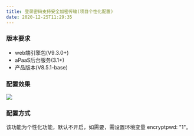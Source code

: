 ```yaml
---
title: 登录密码支持安全加密传输(项目个性化配置)
date: 2020-12-25T11:29:35
---
```


### 版本要求

* web端引擎包(V9.3.0+)
* aPaaS后台服务(3.1+)
* 产品版本(V8.5.1-base)

### 配置效果

![](http://apaas.wxchina.com:8881/wp-content/uploads/encryptpwd.png)

### 配置方式

该功能为个性化功能，默认不开启，如需要，需设置环境变量 encryptpwd: "1"。